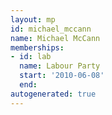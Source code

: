 ```yaml
---
layout: mp
id: michael_mccann
name: Michael McCann
memberships:
- id: lab
  name: Labour Party
  start: '2010-06-08'
  end: 
autogenerated: true
---
```

